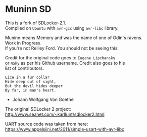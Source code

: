 # Muninn SD
This is a fork of SDLocker-2.1.  
Compiled on `Ubuntu` with `avr-gcc` using `avr-libc` library.  

Muninn means Memory and was the name of one of Odin's ravens.  
Work in Progress.  
If you're not Reilley Ford. You should not be seeing this.  
 
Credit for the original code goes to `Eugene Lipchansky`  
or `NSky` as per his Github username. Credit also goes to his  
list of contributors.  

`Lice in a fur collar`  
`Hide deep out of sight,`  
`But the devil hides deeper`  
`By far, in man's heart.`  
- Johann Wolfgang Von Goethe



The original SDLocker 2 project:  
http://www.seanet.com/~karllunt/sdlocker2.html

UART source code was taken from here:  
https://www.appelsiini.net/2011/simple-usart-with-avr-libc
